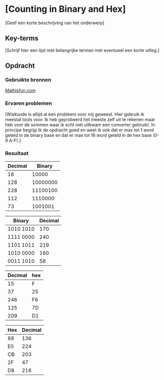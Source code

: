 # [Counting in Binary and Hex]
[Geef een korte beschrijving van het onderwerp]

## Key-terms
[Schrijf hier een lijst met belangrijke termen met eventueel een korte uitleg.]

## Opdracht
### Gebruikte bronnen
[Mathisfun.com](https://www.mathsisfun.com/numbers/bases.html)  


### Ervaren problemen
[Wiskunde is altijd al een probleem voor mij geweest. Hier gebruik ik meestal tools voor. Ik heb geprobeerd het meeste zelf uit te rekenen maar heb voor de sommen waar ik echt niet uitkwam een converter gebruikt. In principe begrijp ik de opdracht goed en weet ik ook dat er max tot 1 word geteld in de binary base en dat er max tot 16 word geteld in de hex base (0-9 A-F).]

### Resultaat
| Decimal | Binary |
----------|----------
16        |10000
128       |10000000
228       |11100100
112       |1110000
73        |1001001
 
| Binary  | Decimal |
----------|----------
1010 1010 | 170
1111 0000 | 240
1101 1011 | 219
1010 0000 | 160
0011 1010 | 58

| Decimal | hex |
----------|----------
15        |   F
37        |   25
246       |   F6
125       |   7D
209       |   D1

| Hex     | Decimal |
----------|----------
88        |   136
E0        |   224
CB        |   203
2F        |   47
D8        |   216